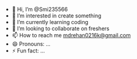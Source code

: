 - 👋 Hi, I’m @Smi235566
- 👀 I’m interested in create something 
- 🌱 I’m currently learning coding
- 💞️ I’m looking to collaborate on freshers 
- 📫 How to reach me mdrehan0216k@gmail.com
- 😄 Pronouns: ...
- ⚡ Fun fact: ...

<!---
Smi235566/Smi235566 is a ✨ special ✨ repository because its `README.md` (this file) appears on your GitHub profile.
You can click the Preview link to take a look at your changes.
--->
